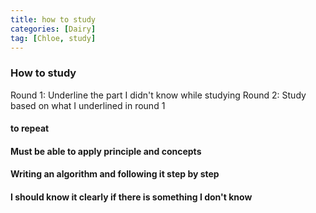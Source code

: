 ```yaml
---
title: how to study
categories: [Dairy]
tag: [Chloe, study]
---
```


### How to study 
Round 1: Underline the part I didn't know while studying
Round 2: Study based on what I underlined in round 1
#### to repeat

#### Must be able to apply principle and concepts

#### Writing an algorithm and following it step by step

#### I should know it clearly if there is something I don't know
